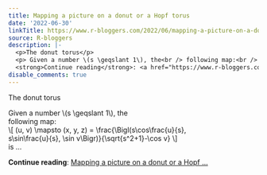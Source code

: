 ```yaml
---
title: Mapping a picture on a donut or a Hopf torus
date: '2022-06-30'
linkTitle: https://www.r-bloggers.com/2022/06/mapping-a-picture-on-a-donut-or-a-hopf-torus/
source: R-bloggers
description: |-
  <p>The donut torus</p>
  <p> Given a number \(s \geqslant 1\), the<br /> following map:<br /> \[ (u, v) \mapsto (x, y, z) = \frac{\Bigl(s\cos\frac{u}{s},<br /> s\sin\frac{u}{s}, \sin v\Bigr)}{\sqrt{s^2+1}-\cos v} \]<br /> is ...</p>
  <strong>Continue reading</strong>: <a href="https://www.r-bloggers.com/2022/06/mapping-a-picture-on-a-donut-or-a-hopf-torus/">Mapping a picture on a donut or a Hopf ...
disable_comments: true
---
```

<p>The donut torus</p>
<p> Given a number \(s \geqslant 1\), the<br /> following map:<br /> \[ (u, v) \mapsto (x, y, z) = \frac{\Bigl(s\cos\frac{u}{s},<br /> s\sin\frac{u}{s}, \sin v\Bigr)}{\sqrt{s^2+1}-\cos v} \]<br /> is ...</p>
<strong>Continue reading</strong>: <a href="https://www.r-bloggers.com/2022/06/mapping-a-picture-on-a-donut-or-a-hopf-torus/">Mapping a picture on a donut or a Hopf ...